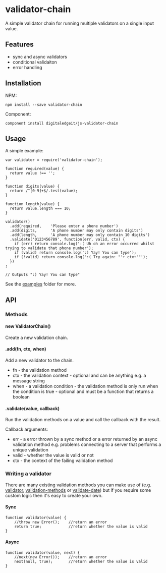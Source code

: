 # validator-chain

A simple validator chain for running multiple validators on a single input value.

## Features

- sync and async validators
- conditional validaiton
- error handling

## Installation

NPM:

    npm install --save validator-chain

Component:

    component install digitaledgeit/js-validator-chain

## Usage

A simple example:

    var validator = require('validator-chain');

    function required(value) {
      return value !== '';
    }

    function digits(value) {
      return /^[0-9]+$/.test(value);
    }

    function length(value) {
      return value.length === 10;
    }

    validator()
      .add(required,    'Please enter a phone number')
      .add(digits,      'A phone number may only contain digits')
      .add(length,      'A phone number may only contain 10 digits')
      .validate('0123456789', function(err, valid, ctx) {
        if (err) return console.log(':( Uh oh an error occurred whilst trying to validate that phone number');
        if (valid) return console.log(':) Yay! You can type');
        if (!valid) return console.log(':( Try again: "'+ ctx+'"');
      })
    ;

    // Outputs ":) Yay! You can type"

See the [examples](./example) folder for more.

## API

### Methods

#### new ValidatorChain()

Create a new validation chain.

#### .add(fn, ctx, when)

Add a new validator to the chain.

- fn - the validation method
- ctx - the validation context - optional and can be anything e.g. a message string
- when - a validation condition - the validation method is only run when the condition is true - optional and must be a function that returns a boolean

#### .validate(value, callback)

Run the validation methods on a value and call the callback with the result.

Callback arguments:

- err - a error thrown by a sync method or a error returned by an async validation method e.g. problems connecting to a server that performs a unique validation
- valid - whether the value is valid or not
- ctx - the context of the failing validation method

### Writing a validator

There are many existing validation methods you can make use of
(e.g. [validator](https://www.npmjs.com/package/validator), [validation-methods](https://github.com/nib-components/validation-methods) or [validate-date](https://github.com/nib-health-funds/validate-date))
but if you require some custom logic then it's easy to create your own.

#### Sync

    function validator(value) {
        //throw new Error();    //return an error
        return true;            //return whether the value is valid
    }

#### Async

    function validator(value, next) {
        //next(new Error());    //return an error
        next(null, true);       //return whether the value is valid
    }